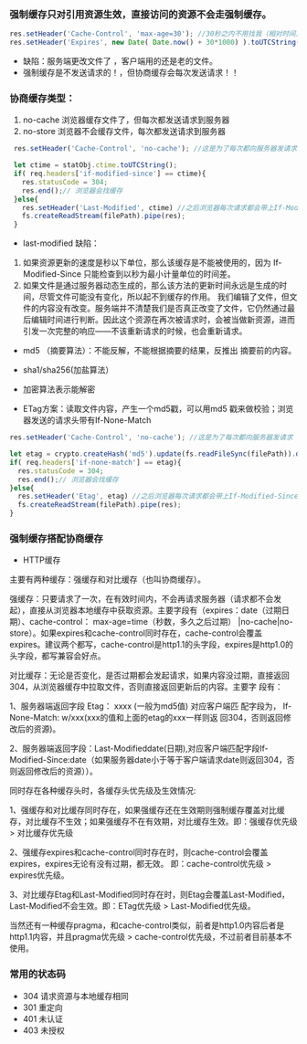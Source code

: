 ### 强制缓存只对引用资源生效，直接访问的资源不会走强制缓存。
```js
res.setHeader('Cache-Control', 'max-age=30'); //30秒之内不用找我（相对时间）
res.setHeader('Expires', new Date( Date.now() + 30*1000) ).toUTCString();// 访问后 到几点别找我了（绝对时间）
```
- 缺陷：服务端更改文件了 ，客户端用的还是老的文件。
- 强制缓存是不发送请求的！，但协商缓存会每次发送请求！！

### 协商缓存类型：
 1. no-cache 浏览器缓存文件了，但每次都发送请求到服务器
 2. no-store 浏览器不会缓存文件，每次都发送请求到服务器
 ```js
  res.setHeader('Cache-Control', 'no-cache'); //这是为了每次都向服务器发请求（因为浏览器有默认强制缓存时间）
 
  let ctime = statObj.ctime.toUTCString();
  if( req.headers['if-modified-since'] == ctime){
    res.statusCode = 304;
    res.end();// 浏览器会找缓存
  }else{
    res.setHeader('Last-Modified', ctime) //之后浏览器每次请求都会带上If-Modified-Since请求头
    fs.createReadStream(filePath).pipe(res);
  }
 ```
 - last-modified 缺陷：
  1. 如果资源更新的速度是秒以下单位，那么该缓存是不能被使用的，因为 If-Modified-Since 只能检查到以秒为最小计量单位的时间差。
  2. 如果文件是通过服务器动态生成的，那么该方法的更新时间永远是生成的时间，尽管文件可能没有变化，所以起不到缓存的作用。
    我们编辑了文件，但文件的内容没有改变。服务端并不清楚我们是否真正改变了文件，它仍然通过最后编辑时间进行判断。因此这个资源在再次被请求时，会被当做新资源，进而引发一次完整的响应——不该重新请求的时候，也会重新请求。

 - md5 （摘要算法）：不能反解，不能根据摘要的结果，反推出 摘要前的内容。
 - sha1/sha256(加盐算法）
 - 加密算法表示能解密

 - ETag方案：读取文件内容，产生一个md5戳，可以用md5 戳来做校验；浏览器发送的请求头带有If-None-Match
  ```js
  res.setHeader('Cache-Control', 'no-cache'); //这是为了每次都向服务器发请求（因为浏览器有默认强制缓存时间）
 
  let etag = crypto.createHash('md5').update(fs.readFileSync(filePath)).digest('base64');
  if( req.headers['if-none-match'] == etag){
    res.statusCode = 304;
    res.end();// 浏览器会找缓存
  }else{
    res.setHeader('Etag', etag) //之后浏览器每次请求都会带上If-Modified-Since请求头
    fs.createReadStream(filePath).pipe(res);
  }
  ```

 ### 强制缓存搭配协商缓存
 - HTTP缓存

主要有两种缓存：强缓存和对比缓存（也叫协商缓存）。

强缓存：只要请求了一次，在有效时间内，不会再请求服务器（请求都不会发起），直接从浏览器本地缓存中获取资源。主要字段有（expires：date（过期日期）、cache-control： max-age=time（秒数，多久之后过期） |no-cache|no-store）。如果expires和cache-control同时存在，cache-control会覆盖expires。建议两个都写，cache-control是http1.1的头字段，expires是http1.0的头字段，都写兼容会好点。

对比缓存：无论是否变化，是否过期都会发起请求，如果内容没过期，直接返回304，从浏览器缓存中拉取文件，否则直接返回更新后的内容。主要字 段有：

1、服务器端返回字段 Etag： xxxx (一般为md5值) 对应客户端匹 配字段为， If-None-Match: w/xxx(xxx的值和上面的etag的xxx一样则返 回304，否则返回修改后的资源)。

2、服务器端返回字段：Last-Modifieddate(日期),对应客户端匹配字段If-Modified-Since:date（如果服务器date小于等于客户端请求date则返回304，否则返回修改后的资源））。

同时存在各种缓存头时，各缓存头优先级及生效情况:

1、强缓存和对比缓存同时存在，如果强缓存还在生效期则强制缓存覆盖对比缓存，对比缓存不生效；如果强缓存不在有效期，对比缓存生效。即：强缓存优先级 > 对比缓存优先级

2、强缓存expires和cache-control同时存在时，则cache-control会覆盖expires，expires无论有没有过期，都无效。 即：cache-control优先级 > expires优先级。

3、对比缓存Etag和Last-Modified同时存在时，则Etag会覆盖Last-Modified，Last-Modified不会生效。即：ETag优先级 > Last-Modified优先级。

当然还有一种缓存pragma，和cache-control类似，前者是http1.0内容后者是http1.1内容，并且pragma优先级 > cache-control优先级，不过前者目前基本不使用。


### 常用的状态码
 - 304 请求资源与本地缓存相同
 - 301 重定向
 -  401 未认证
 - 403 未授权